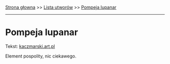 [Strona głowna](../index.md) >> [Lista utworów](../list.md) >> [Pompeja lupanar](452.md)

---

# Pompeja lupanar

Tekst: [kaczmarski.art.pl](https://www.kaczmarski.art.pl/tworczosc/wiersze/pompeja-lupanar/)

Element pospolity, nic ciekawego.